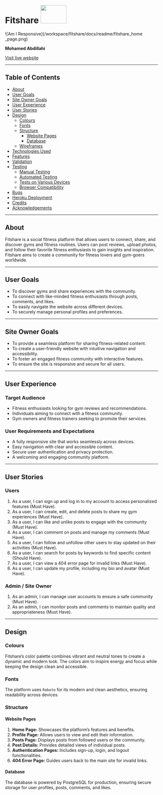 # Fitshare <img src="/workspace/fitshare/src/assets/logo.png" style="width: 85px; height:60px;">

![Am I Responsive](/workspace/fitshare/docs/readme/fitshare_home _page.png)

**Mohamed Abdillahi**

[Visit live website](https://fitshare-d428ae7f1a9f.herokuapp.com/)  

---

## **Table of Contents**
  - [About](#about)
  - [User Goals](#user-goals)
  - [Site Owner Goals](#site-owner-goals)
  - [User Experience](#user-experience)
  - [User Stories](#user-stories)
  - [Design](#design)
    - [Colours](#colours)
    - [Fonts](#fonts)
    - [Structure](#structure)
      - [Website Pages](#website-pages)
      - [Database](#database)
    - [Wireframes](#wireframes)
  - [Technologies Used](#technologies-used)
  - [Features](#features)
  - [Validation](#validation)
  - [Testing](#testing)
    - [Manual Testing](#manual-testing)
    - [Automated Testing](#automated-testing)
    - [Tests on Various Devices](#tests-on-various-devices)
    - [Browser Compatibility](#browser-compatibility)
  - [Bugs](#bugs)
  - [Heroku Deployment](#heroku-deployment)
  - [Credits](#credits)
  - [Acknowledgements](#acknowledgements)

---

## **About**

Fitshare is a social fitness platform that allows users to connect, share, and discover gyms and fitness routines. Users can post reviews, upload photos, and follow their favorite fitness enthusiasts to gain insights and inspiration. Fitshare aims to create a community for fitness lovers and gym-goers worldwide.

---

## **User Goals**

- To discover gyms and share experiences with the community.
- To connect with like-minded fitness enthusiasts through posts, comments, and likes.
- To easily navigate the website across different devices.
- To securely manage personal profiles and preferences.

---

## **Site Owner Goals**

- To provide a seamless platform for sharing fitness-related content.
- To create a user-friendly website with intuitive navigation and accessibility.
- To foster an engaged fitness community with interactive features.
- To ensure the site is responsive and secure for all users.

---

## **User Experience**

### **Target Audience**
- Fitness enthusiasts looking for gym reviews and recommendations.
- Individuals aiming to connect with a fitness community.
- Gym owners and fitness trainers seeking to promote their services.

### **User Requirements and Expectations**
- A fully responsive site that works seamlessly across devices.
- Easy navigation with clear and accessible content.
- Secure user authentication and privacy protection.
- A welcoming and engaging community platform.

---

## **User Stories**

### **Users**
1. As a user, I can sign up and log in to my account to access personalized features (Must Have).
2. As a user, I can create, edit, and delete posts to share my gym experiences (Must Have).
3. As a user, I can like and unlike posts to engage with the community (Must Have).
4. As a user, I can comment on posts and manage my comments (Must Have).
5. As a user, I can follow and unfollow other users to stay updated on their activities (Must Have).
6. As a user, I can search for posts by keywords to find specific content (Should Have).
7. As a user, I can view a 404 error page for invalid links (Must Have).
8. As a user, I can update my profile, including my bio and avatar (Must Have).

### **Admin / Site Owner**
1. As an admin, I can manage user accounts to ensure a safe community (Must Have).
2. As an admin, I can monitor posts and comments to maintain quality and appropriateness (Must Have).

---

## **Design**

### **Colours**
Fitshare’s color palette combines vibrant and neutral tones to create a dynamic and modern look. The colors aim to inspire energy and focus while keeping the design clean and accessible.





### **Fonts**
The platform uses `Roboto` for its modern and clean aesthetics, ensuring readability across devices.

### **Structure**

#### **Website Pages**
1. **Home Page:** Showcases the platform’s features and benefits.
2. **Profile Page:** Allows users to view and edit their information.
3. **Posts Page:** Displays posts from followed users or the community.
4. **Post Details:** Provides detailed views of individual posts.
5. **Authentication Pages:** Includes sign-up, login, and logout functionalities.
6. **404 Error Page:** Guides users back to the main site for invalid links.

#### **Database**
The database is powered by PostgreSQL for production, ensuring secure storage for user profiles, posts, comments, and likes.

